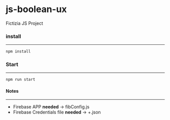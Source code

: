 # js-boolean-ux
Fictizia JS Project

### install
------
```javascript
npm install
```
### Start
------
```javascript
npm run start
```

#### Notes
------
* Firebase APP **needed** -> fibConfig.js
* Firebase Credentials file **needed** -> <firebase-project-name>+<your key>.json